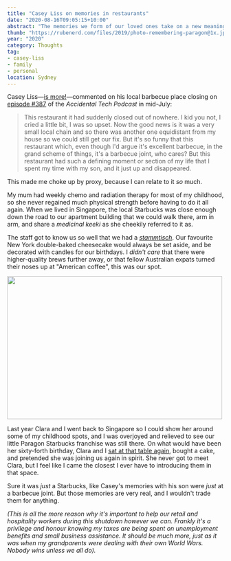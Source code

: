 ```yaml
---
title: "Casey Liss on memories in restaurants"
date: "2020-08-16T09:05:15+10:00"
abstract: "The memories we form of our loved ones take on a new meaning, and become more valuable to us."
thumb: "https://rubenerd.com/files/2019/photo-remembering-paragon@1x.jpg"
year: "2020"
category: Thoughts
tag:
- casey-liss
- family
- personal
location: Sydney
---
```

Casey Liss&mdash;[is more!](https://www.caseyliss.com)&mdash;commented on his local barbecue place closing on [episode #387](https://atp.fm/387 "Accidental Tech Podcast number 387") of the *Accidental Tech Podcast* in mid-July:

> This restaurant it had suddenly closed out of nowhere. I kid you not, I cried a little bit, I was so upset. Now the good news is it was a very small local chain and so there was another one equidistant from my house so we could still get our fix. But it's so funny that this restaurant which, even though I'd argue it's excellent barbecue, in the grand scheme of things, it's a barbecue joint, who cares? But this restaurant had such a defining moment or section of my life that I spent my time with my son, and it just up and disappeared.

This made me choke up by proxy, because I can relate to it *so* much.

My mum had weekly chemo and radiation therapy for most of my childhood, so she never regained much physical strength before having to do it all again. When we lived in Singapore, the local Starbucks was close enough down the road to our apartment building that we could walk there, arm in arm, and share a *medicinal keeki* as she cheekily referred to it as.

The staff got to know us so well that we had a *[stammtisch](https://en.wikipedia.org/wiki/Stammtisch#Stammtisch_in_English)*. Our favourite New York double-baked cheesecake would always be set aside, and be decorated with candles for our birthdays. I *didn't care* that there were higher-quality brews further away, or that fellow Australian expats turned their noses up at "American coffee", this was our spot.

<p><img src="https://rubenerd.com/files/2019/photo-remembering-paragon@1x.jpg" srcset="https://rubenerd.com/files/2019/photo-remembering-paragon@1x.jpg 1x, https://rubenerd.com/files/2019/photo-remembering-paragon@2x.jpg 2x" alt="" style="width:500px; height:333px;" /></p>

Last year Clara and I went back to Singapore so I could show her around some of my childhood spots, and I was overjoyed and relieved to see our little Paragon Starbucks franchise was still there. On what would have been her sixty-forth birthday, Clara and I [sat at that table again](https://rubenerd.com/my-mums-64th-at-our-local/), bought a cake, and pretended she was joining us again in spirit. She never got to meet Clara, but I feel like I came the closest I ever have to introducing them in that space.

Sure it was *just* a Starbucks, like Casey's memories with his son were *just* at a barbecue joint. But those memories are very real, and I wouldn't trade them for anything.

*(This is all the more reason why it's important to help our retail and hospitality workers during this shutdown however we can. Frankly it's a privilege and honour knowing my taxes are being spent on unemployment benefits and small business assistance. It should be much more, just as it was when my grandparents were dealing with their own World Wars. Nobody wins unless we all do).*

